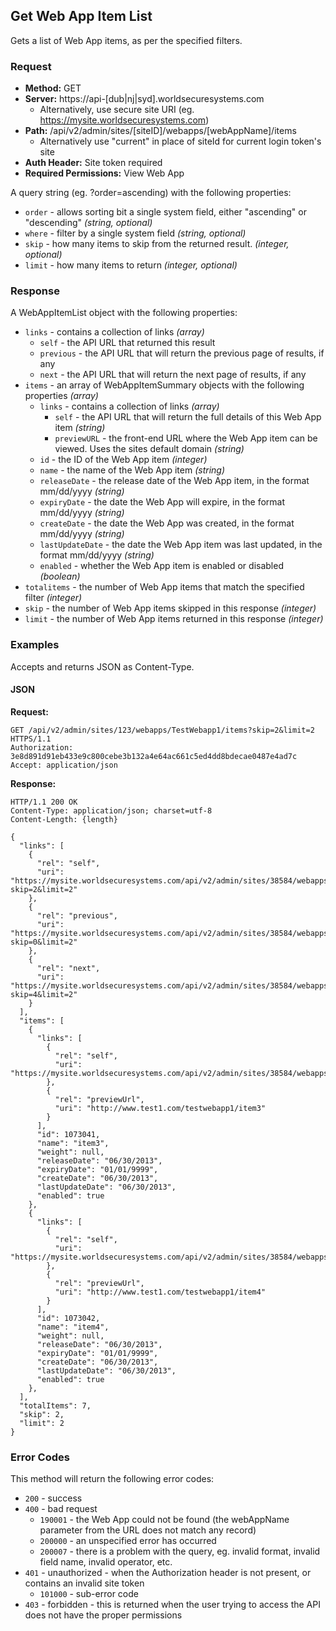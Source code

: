 ## Get Web App Item List

Gets a list of Web App items, as per the specified filters. 

### Request

* **Method:** GET
* **Server:** https://api-[dub|nj|syd].worldsecuresystems.com
  * Alternatively, use secure site URI (eg. https://mysite.worldsecuresystems.com)
* **Path:** /api/v2/admin/sites/[siteID]/webapps/[webAppName]/items
	* Alternatively use "current" in place of siteId for current login token's site
* **Auth Header:** Site token required
* **Required Permissions:** View Web App

A query string (eg. ?order=ascending) with the following properties:

* `order` - allows sorting bit a single system field, either "ascending" or "descending" *(string, optional)*
* `where` - filter by a single system field *(string, optional)*
* `skip` - how many items to skip from the returned result. *(integer, optional)*
* `limit` - how many items to return *(integer, optional)*

### Response

A WebAppItemList object with the following properties:

* `links` - contains a collection of links *(array)*
	* `self` - the API URL that returned this result
	* `previous` - the API URL that will return the previous page of results, if any
	* `next` - the API URL that will return the next page of results, if any
* `items` - an array of WebAppItemSummary objects with the following properties *(array)*
	* `links` - contains a collection of links *(array)*
		* `self` - the API URL that will return the full details of this Web App item *(string)*
		* `previewURL` - the front-end URL where the Web App item can be viewed. Uses the sites default domain *(string)*
	* `id` - the ID of the Web App item *(integer)*
	* `name` - the name of the Web App item *(string)*
	* `releaseDate` - the release date of the Web App item, in the format mm/dd/yyyy *(string)*
	* `expiryDate` - the date the Web App will expire, in the format mm/dd/yyyy *(string)*
	* `createDate` - the date the Web App was created, in the format mm/dd/yyyy *(string)*
	* `lastUpdateDate` - the date the Web App item was last updated, in the format mm/dd/yyyy *(string)*
	* `enabled` - whether the Web App item is enabled or disabled *(boolean)*
* `totalitems` - the number of Web App items that match the specified filter *(integer)*
* `skip` - the number of Web App items skipped in this response *(integer)*
* `limit` - the number of Web App items returned in this response *(integer)*

### Examples

Accepts and returns JSON as Content-Type.

#### JSON

**Request:**
~~~
GET /api/v2/admin/sites/123/webapps/TestWebapp1/items?skip=2&limit=2 HTTPS/1.1
Authorization: 3e8d891d91eb433e9c800cebe3b132a4e64ac661c5ed4dd8bdecae0487e4ad7c
Accept: application/json
~~~

**Response:**
~~~
HTTP/1.1 200 OK
Content-Type: application/json; charset=utf-8
Content-Length: {length}
 
{
  "links": [
    {
      "rel": "self",
      "uri": "https://mysite.worldsecuresystems.com/api/v2/admin/sites/38584/webapps/TestWebapp1/items?skip=2&limit=2"
    },
    {
      "rel": "previous",
      "uri": "https://mysite.worldsecuresystems.com/api/v2/admin/sites/38584/webapps/TestWebapp1/items?skip=0&limit=2"
    },
    {
      "rel": "next",
      "uri": "https://mysite.worldsecuresystems.com/api/v2/admin/sites/38584/webapps/TestWebapp1/items?skip=4&limit=2"
    }
  ],
  "items": [
    {
      "links": [
        {
          "rel": "self",
          "uri": "https://mysite.worldsecuresystems.com/api/v2/admin/sites/38584/webapps/TestWebapp1/items/1073041"
        },
        {
          "rel": "previewUrl",
          "uri": "http://www.test1.com/testwebapp1/item3"
        }
      ],
      "id": 1073041,
      "name": "item3",
      "weight": null,
      "releaseDate": "06/30/2013",
      "expiryDate": "01/01/9999",
      "createDate": "06/30/2013",
      "lastUpdateDate": "06/30/2013",
      "enabled": true
    },
    {
      "links": [
        {
          "rel": "self",
          "uri": "https://mysite.worldsecuresystems.com/api/v2/admin/sites/38584/webapps/TestWebapp1/items/1073042"
        },
        {
          "rel": "previewUrl",
          "uri": "http://www.test1.com/testwebapp1/item4"
        }
      ],
      "id": 1073042,
      "name": "item4",
      "weight": null,
      "releaseDate": "06/30/2013",
      "expiryDate": "01/01/9999",
      "createDate": "06/30/2013",
      "lastUpdateDate": "06/30/2013",
      "enabled": true
    },
  ],
  "totalItems": 7,
  "skip": 2,
  "limit": 2
}
~~~

### Error Codes

This method will return the following error codes:

* `200` - success
* `400` - bad request
	* `190001` - the Web App could not be found (the webAppName parameter from the URL does not match any record)
	* `200000` - an unspecified error has occurred
	* `200007` - there is a problem with the query, eg. invalid format, invalid field name, invalid operator, etc. 
* `401` - unauthorized - when the Authorization header is not present, or contains an invalid site token
	* `101000` - sub-error code
* `403` - forbidden - this is returned when the user trying to access the API does not have the proper permissions
